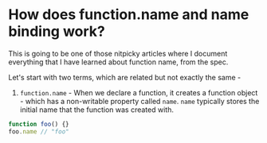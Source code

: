 # How does function.name and name binding work?

This is going to be one of those nitpicky articles where I document everything that I have learned about function name, from the spec.  

Let's start with two terms, which are related but not exactly the same -
1. `function.name` - When we declare a function, it creates a function object - which has a non-writable property called `name`. `name` typically stores the initial name that the function was created with.  
```js
function foo() {}
foo.name // "foo"
```
<!--stackedit_data:
eyJoaXN0b3J5IjpbMTA2MjEyMzc3MSwxMjI1ODg2ODIwXX0=
-->